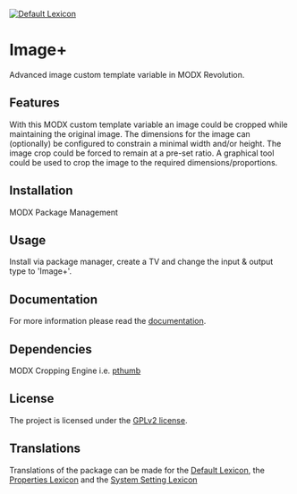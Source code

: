 [![Default Lexicon](https://hosted.weblate.org/widget/modx-extras/imageplus/standard/svg-badge.svg)](https://hosted.weblate.org/projects/modx-extras/imageplus/standard/)

# Image+

Advanced image custom template variable in MODX Revolution.

## Features

With this MODX custom template variable an image could be cropped while
maintaining the original image. The dimensions for the image can (optionally) be
configured to constrain a minimal width and/or height. The image crop could be
forced to remain at a pre-set ratio. A graphical tool could be used to crop the
image to the required dimensions/proportions.

## Installation

MODX Package Management

## Usage

Install via package manager, create a TV and change the input & output type to 'Image+'.

## Documentation

For more information please read the [documentation](https://jako.github.io/ImagePlus/).

## Dependencies

MODX Cropping Engine i.e. [pthumb](https://modx.com/extras/package/pthumb)

## License

The project is licensed under the [GPLv2 license](https://github.com/Jako/ImagePlus/blob/master/core/components/imageplus/docs/license.md).

## Translations

Translations of the package can be made for the [Default Lexicon](https://hosted.weblate.org/projects/modx-extras/imageplus/standard/), the [Properties Lexicon](https://hosted.weblate.org/projects/modx-extras/imageplus/properties/) and the [System Setting Lexicon](https://hosted.weblate.org/projects/modx-extras/imageplus/system-settings/)
